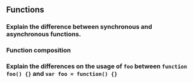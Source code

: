 
## Functions

### Explain the difference between synchronous and asynchronous functions.

### Function composition

### Explain the differences on the usage of `foo` between `function foo() {}` and `var foo = function() {}`
